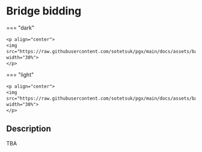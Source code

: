 # Bridge bidding

=== "dark" 

    <p align="center">
    <img src="https://raw.githubusercontent.com/sotetsuk/pgx/main/docs/assets/backgammon_dark.gif" width="30%">
    </p>

=== "light" 

    <p align="center">
    <img src="https://raw.githubusercontent.com/sotetsuk/pgx/main/docs/assets/backgammon_light.gif" width="30%">
    </p>

## Description

TBA